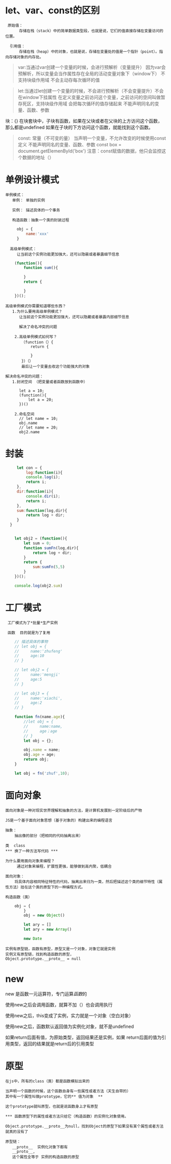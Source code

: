 #  let、var、const的区别


     原始值：
          存储在栈（stack）中的简单数据类型段，也就是说，它们的值直接存储在变量访问的位置。

      引用值：
          存储在栈（heap）中的对象，也就是说，存储在变量处的值是一个指针（point）。指向存储对象的内存处。

> var:当通过var创建一个变量的时候，会进行预解析（变量提升）
   因为var会预解析，所以变量会当作属性存在全局的活动变量对象下（window下）
   不支持块级作用域
   不会主动存每次循环的值

> let:当通过let创建一个变量的时候，不会进行预解析（不会变量提升）不会在window下挂属性
  在定义变量之前访问这个变量，之前访问的空间叫做暂存死区，支持块级作用域
  会把每次循环的值存储起来
  不能声明同名的变量、函数、参数

块：{}
   在块套块中，子块有函数，如果在父块或者在父块的上方访问这个函数，那么都是undefined
   如果在子块的下方访问这个函数，就能找到这个函数。
   
> const: 常量（不可变的量）
        当声明一个变量，不允许改变的时候使用const定义
        不能声明同名的变量、函数、参数
        const box = document.getElemenById('box')
        注意：const赋值的数据，他只会监控这个数据的地址（）

#  单例设计模式 

    单例模式：
       单例： 单独的实例

       实例： 描述具体的一个事务

       构造函数：抽象一个类的封装过程

```js
     obj = {
         name:'xxx'
     }

```

      高级单例模式：
         让当前这个实例功能更加强大，还可以隐蔽或者暴露细节信息
```js
    (function(){
        function sum(){

        }
        return {

        }
    })();

```

    高级单例模式你需要知道哪些东西？
       1.为什么要用高级单例模式？
          让当前这个实例功能更加强大，还可以隐藏或者暴露内部细节信息

          解决了命名冲突的问题

        2.高级单例模式如何写？
           （function（）{
               return {

               }
           }）（）
           最后让一个变量去收这个功能强大的对象

    解决命名冲突的问题：
       1.封闭空间 （把变量或者函数放到函数中）

          let a = 10;
          (function(){
              let a = 20;
          })()

        2.命名空间
          // let name = 10;
          obj.name
          // let name = 20;
          obj2.name

#  封装

```js
     let con = {
         log:function(i){
         console.log(i);
         return i;
     },
     dir:function(i){
         console.dir(i);
         return i;
     },
     sum:function(log,dir){
         return log + dir;
     }
  }


    let obj2 = (function(){
        let sum = 0;
        function sumFn(log,dir){
            return log + dir;
        }
        return {
            sum:sumFn(5,5)
        }
    })();

    console.log(obj2.sum)

```

#   工厂模式

     工厂模式为了*批量*生产实例

     函数  目的就是为了复用

```js
    // 描述具体的事物
    // let obj = {
    //     name:'zhufeng'
    //     age:10
    // }

    // let obj2 = {
    //     name:'mengji'
    //     age:5
    // }

    // let obj3 = {
    //     name:'xiachi',
    //     age:2
    // }

    function fn(name.age){
        //let obj = {
        //     name:name,
        //     age；age
        // }
        let obj = {};

        obj.name = name;
        obj.age = age;
        return obj;
    }

    let obj = fn('zhuf',10);


```

#  面向对象

    面向对象是一种对现实世界理解和抽象的方法，是计算机发展到一定阶级后的产物

    JS是一个基于面向对象思想（基于对象的）构建出来的编程语言

    抽象：
        抽出像的部分（把相同的代码抽离出来）

    类  class
    *** 换了一种方法写代码 ***

    为什么要用面向对象来编程？
         通过对象来编程，扩展性更强，能够做到高内聚，低耦合

    面向对象：
        将具体内容相同特征特性的代码，抽离出来归为一类，然后把描述这个类的细节特性（属性方法）挂在这个类的原型下的一种编程方式。

    构造函数（类）
```js
    obj = {
        }
        obj = new Object()

        let ary = []
        let ary = new Array()

        new Date

```

    实例有原型链，函数有原型，原型又是一个对象，对象它就是实例
    实例又有原型链，找到构造函数的原型，
    Object.prototype.__proto__ = null    

#  new

  new 是函数一元运算符，专门运算*函数*的

  使用new之后会调用函数，就算不加（）也会调用执行

  使用new之后，this变成了实例，实力就是一个对象（空白对象）

  使用new之后，函数默认返回值为实例化对象，就不是undefined

  如果return后面有值，为原始类型，返回结果还是实例，如果
  return后面的值为引用类型，返回的结果就是return后的引用类型

#  原型 
    在js中，所有的class（类）都是函数模拟出来的

    当声明一个函数的时候，这个函数自身有一些属性或者方法（天生自带的）
    其中有一个属性叫做prototype，它的** 值为对象  **

    这个prototype就叫原型，也就是说函数身上才有原型

    *** 函数原型下的属性或者方法只给它（构造函数）的实例化对象使用。

    Object.prototype.__proto__为null，找到Object的原型下如果没有某个属性或者方法就真的没有了

    原型链：
       __proto__  实例化对象下都有
       __proto__,
       这个属性全等于 实例的构造函数的原型
